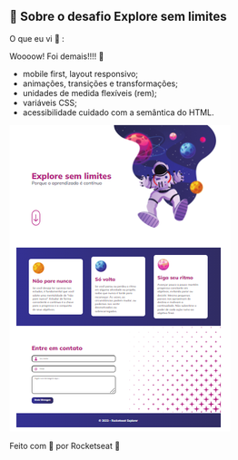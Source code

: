 ## 📝 Sobre o desafio Explore sem limites

O que eu vi 👀 :

Woooow! Foi demais!!!! 💙

- mobile first, layout responsivo;
- animações, transições e transformações;
- unidades de medida flexíveis (rem);
- variáveis CSS;
- acessibilidade cuidado com a semântica do HTML.

![alt text](image-1.png)

Feito com 💙 por Rocketseat 🚀
